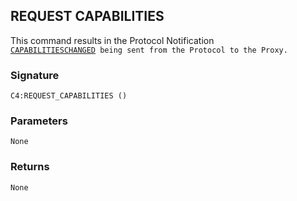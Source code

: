 ## REQUEST CAPABILITIES

This command results in the Protocol Notification [`CAPABILITIESCHANGED`][1]` being sent from the Protocol to the Proxy.
`

### Signature

`C4:REQUEST_CAPABILITIES ()`


### Parameters

`None`


### Returns

`None`


[1]:	https://control4.github.io/docs-driverworks-proxyprotocol/#capability-changed